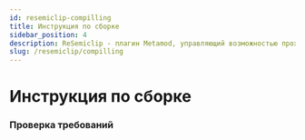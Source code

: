 ```yaml
---
id: resemiclip-compilling
title: Инструкция по сборке
sidebar_position: 4
description: ReSemiclip - плагин Metamod, управляющий возможностью прохождения сквозь игроков. В качестве примера был использован модуль Semiclip от `joaquimandrade`.
slug: /resemiclip/compilling
---
```


<head>
  <title>ReSemiclip: Инструкция по сборке | ReHLDS</title>
</head>

# Инструкция по сборке

### Проверка требований
